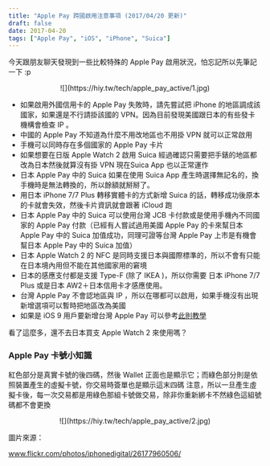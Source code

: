 ```yaml
---
title: "Apple Pay 跨國啟用注意事項 (2017/04/20 更新)"
draft: false
date: 2017-04-20
tags: ["Apple Pay", "iOS", "iPhone", "Suica"]
---
```



今天跟朋友聊天發現到一些比較特殊的 Apple Pay 啟用狀況，怕忘記所以先筆記一下 :p

<center>
![](https://hiy.tw/tech/apple_pay_active/1.jpg)
</center>

<!--more-->

* 如果啟用外國信用卡的 Apple Pay 失敗時，請先嘗試把 iPhone 的地區調成該國家，如果還是不行請掛該國的 VPN。因為目前發現美國跟日本的有些發卡機構會檢查 IP 。
* 中國的 Apple Pay 不知道為什麼不用改地區也不用掛 VPN 就可以正常啟用
* 手機可以同時存在多個國家的 Apple Pay 卡片
* 如果想要在日版 Apple Watch 2 啟用 Suica 經過確認只需要把手錶的地區都改為日本然後就算沒有掛 VPN 現在Suica App 也以正常運作
* 日本 Apple Pay 中的 Suica 如果在使用 Suica App 產生時選擇無記名的，換手機時是無法轉換的，所以餘額就掰掰了。
* 用日本 iPhone 7/7 Plus 轉移實體卡的方式新增 Suica 的話，轉移成功後原本的卡就會失效，然後卡片資訊就會跟著 iCloud 跑
* 日本 Apple Pay 中的 Suica 可以使用台灣 JCB 卡付款或是使用手機內不同國家的 Apple Pay 付款（已經有人嘗試過用美國 Apple Pay 的卡來幫日本  Apple Pay 中的 Suica 加值成功，同理可證等台灣 Apple Pay 上市是有機會幫日本 Apple Pay 中的 Suica 加值）
* 日本 Apple Watch 2 的 NFC 是同時支援日本與國際標準的，所以不會有只能在日本境內用但不能在其他國家用的窘境
* 日本的感應支付都是支援 Type-F (除了 IKEA )，所以你需要 日本 iPhone 7/7 Plus 或是日本 AW2＋日本信用卡才感應使用。
* 台灣 Apple Pay 不會認地區與 IP ，所以在哪都可以啟用，如果手機沒有出現新增選項可以暫時把地區改為美國
* 如果是 iOS 9 用戶要新增台灣 Apple Pay 可以參考[此則教學](https://note.hy31.net/?p=295)


看了這麼多，還不去日本買支 Apple Watch 2 來使用嗎？


### Apple Pay 卡號小知識

紅色部分是真實卡號的後四碼，然後 Wallet 正面也是顯示它；而綠色部分則是依照裝置產生的虛擬卡號，你交易時簽單也是顯示這末四碼
注意，所以一旦產生虛擬卡後，每一次交易都是用綠色那組卡號做交易，除非你重新綁卡不然綠色這組號碼都不會更換

<center>
![](https://hiy.tw/tech/apple_pay_active/2.jpg)
</center>


圖片來源：

www.flickr.com/photos/iphonedigital/26177960506/



